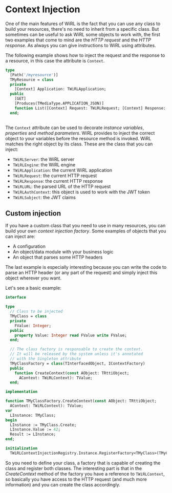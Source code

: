# Context Injection

One of the main features of WiRL is the fact that you can use any class to build your resources, there's no need to inherit from a specific class. But sometimes can be useful to ask WiRL some objects to work with, the first two examples that come to mind are the *HTTP request* and the *HTTP response*. As always you can give instructions to WiRL using attributes.

The following example shows how to inject the request and the response to a resource, in this case the attribute is `Context`.

```pascal
type
  [Path('/myresource')]
  TMyResource = class
  private
    [Context] Application: TWiRLApplication;
  public
    [GET]
    [Produces(TMediaType.APPLICATION_JSON)]
    function List([Context] Request: TWiRLRequest; [Context] Response: TWiRLResponse): string;
  end;
 
```

The `Context` attribute can be used to decorate *instance variables*, *properties* and *method parameters*. WiRL provides to inject the correct object to your variables before the resource method is invoked. WiRL matches the right object by its class. These are the class that you can inject:

* `TWiRLServer`: the WiRL server
* `TWiRLEngine`: the WiRL engine
* `TWiRLApplication`: the current WiRL application
* `TWiRLRequest`: the current HTTP request
* `TWiRLResponse`: the current HTTP response
* `TWiRLURL`: the parsed URL of the HTTP request
* `TWiRLAuthContext`: this object is used to work with the JWT token
* `TWiRLSubject`: the JWT claims

## Custom injection

If you have a custom class that you need to use in many resources, you can build your own *context injection factory*. Some examples of objects that you can inject are:

* A configuration
* An object/data module with your business logic
* An object that parses some HTTP headers

The last example is especially interesting because you can write the code to parse an HTTP header (or any part of the request) and simply inject this object wherever you want.

Let's see a basic example:

```pascal
interface

type
  // Class to be injected
  TMyClass = class
  private
    FValue: Integer;
  public
    property Value: Integer read FValue write FValue;
  end;

  // The class factory is responsable to create the context.
  // It will be released by the system unless it's annotated
  // with the Singleton attribute
  TMyClassFactory = class(TInterfacedObject, IContextFactory)
  public
    function CreateContext(const AObject: TRttiObject;
      AContext: TWiRLContext): TValue;
  end;

implementation

function TMyClassFactory.CreateContext(const AObject: TRttiObject;
  AContext: TWiRLContext): TValue;
var
  LInstance: TMyClass;
begin
  LInstance := TMyClass.Create;
  LInstance.Value := 42;
  Result := LInstance;
end;

initialization
  TWiRLContextInjectionRegistry.Instance.RegisterFactory<TMyClass>(TMyClassFactory);
```

So you need to define your class, a factory that is capable of creating the class and register both classes. The interesting part is that in the *CreateContext* method of the factory you have a reference to `TWiRLContext`, so basically you have access to the HTTP request (and much more information) and you can create the class accordingly.
